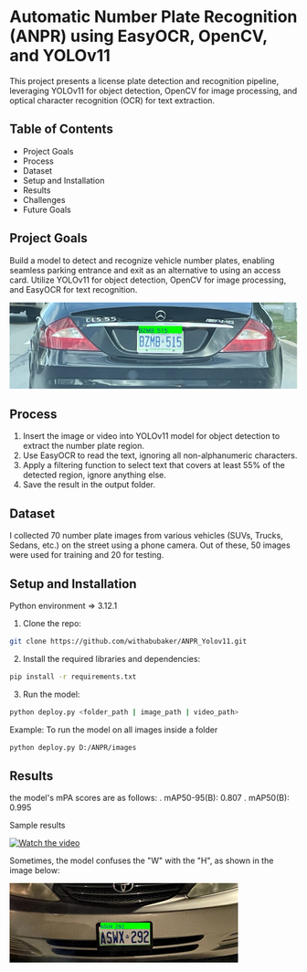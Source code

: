 # Automatic Number Plate Recognition (ANPR) using EasyOCR, OpenCV, and YOLOv11
This project presents a license plate detection and recognition pipeline, leveraging YOLOv11 for object detection, OpenCV for image processing, and optical character recognition (OCR) for text extraction.

## Table of Contents
- Project Goals
- Process
- Dataset
- Setup and Installation
- Results
- Challenges
- Future Goals

## Project Goals

Build a model to detect and recognize vehicle number plates, enabling seamless parking entrance and exit as an alternative to using an access card. Utilize YOLOv11 for object detection, OpenCV for image processing, and EasyOCR for text recognition.



![alt text](https://github.com/withabubaker/ANPR_Yolov11/blob/main/img/headimg.jpg)


## Process

1. Insert the image or video into YOLOv11 model for object detection to extract the number plate region.
2. Use EasyOCR to read the text, ignoring all non-alphanumeric characters.
3. Apply a filtering function to select text that covers at least 55% of the detected region, ignore anything else.
4. Save the result in the output folder.


## Dataset

I collected 70 number plate images from various vehicles (SUVs, Trucks, Sedans, etc.) on the street using a phone camera.
Out of these, 50 images were used for training and 20 for testing.


## Setup and Installation

Python environment => 3.12.1

1. Clone the repo:

```bash
git clone https://github.com/withabubaker/ANPR_Yolov11.git
```

2. Install the required libraries and dependencies:

```bash
pip install -r requirements.txt
```

3. Run the model:

```bash
python deploy.py <folder_path | image_path | video_path>
```
Example: 
To run the model on all images inside a folder

```bash
python deploy.py D:/ANPR/images
```


## Results

the model's mPA scores are as follows: 
. mAP50-95(B): 0.807
. mAP50(B): 0.995

Sample results

<a href="https://www.youtube.com/watch?v=10Vzn9jfCFE">
  <img src="https://img.youtube.com/vi/10Vzn9jfCFE/maxresdefault.jpg" alt="Watch the video" width="500"/>
</a>


Sometimes,  the model confuses the "W" with the "H", as shown in the image below:

<img src="https://github.com/withabubaker/ANPR_Yolov11/blob/main/img/falseResult.jpg" alt="False result" width="400"/>

